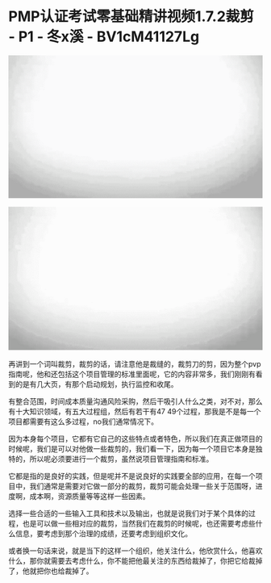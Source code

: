 # PMP认证考试零基础精讲视频1.7.2裁剪 - P1 - 冬x溪 - BV1cM41127Lg

![](img/3c5e5c6442cf766768d28ffdf5527a62_0.png)

![](img/3c5e5c6442cf766768d28ffdf5527a62_1.png)

再讲到一个词叫裁剪，裁剪的话，请注意他是裁缝的，裁剪刀的剪，因为整个pvp指南呢，他和还包括这个项目管理的标准里面呢，它的内容非常多，我们刚刚有看到的是有几大页，有那个启动规划，执行监控和收尾。

有整合范围，时间成本质量沟通风险采购，然后干吸引人什么之类，对不对，那么有十大知识领域，有五大过程组，然后有若干有47 49个过程，那我是不是每一个项目都需要有这么多过程，no我们通常情况下。

因为本身每个项目，它都有它自己的这些特点或者特色，所以我们在真正做项目的时候呢，我们是可以对他做一些裁剪的，我们看一下，因为每一个项目它本身是独特的，所以呢必须要进行一个裁剪，虽然说项目管理指南和标准。

它都是指的是良好的实践，但是呢并不是说良好的实践要全部的应用，在每一个项目中，我们通常是需要对它做一部分的裁剪，裁剪可能会处理一些关于范围呀，进度啊，成本啊，资源质量等等这样一些因素。

选择一些合适的一些输入工具和技术以及输出，也就是说我们对于某个具体的过程，也是可以做一些相对应的裁剪，当然我们在裁剪的时候呢，也还需要考虑些什么信息，要考虑到那个治理的成绩，还要考虑到组织文化。

或者换一句话来说，就是当下的这样一个组织，他关注什么，他欣赏什么，他喜欢什么，那你就需要去考虑什么，你不能把他最关注的东西给裁掉了，你把它给裁掉了，他就把你也给裁掉了。

